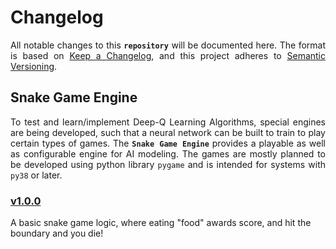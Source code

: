 # Changelog

<p align = "justify">All notable changes to this <code><b>repository</b></code> will be documented here. The format is based on <a href = "https://keepachangelog.com/en/1.0.0/">Keep a Changelog</a>, and this project adheres to <a href = "https://semver.org/spec/v2.0.0.html">Semantic Versioning</a>.</p>

## Snake Game Engine
<p align = "justify">To test and learn/implement Deep-Q Learning Algorithms, special engines are being developed, such that a neural network can be built to train to play certain types of games. The <b><code>Snake Game Engine</code></b> provides a playable as well as configurable engine for AI modeling. The games are mostly planned to be developed using python library <code>pygame</code> and is intended for systems with <code>py38</code> or later.</p>

### [v1.0.0]()
A basic snake game logic, where eating "food" awards score, and hit the boundary and you die!
